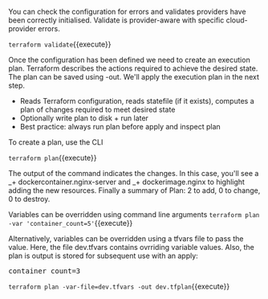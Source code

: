 
You can check the configuration for errors and validates providers have been correctly initialised. Validate is provider-aware with specific cloud-provider errors.

`terraform validate`{{execute}}


Once the configuration has been defined we need to create an execution plan. Terraform describes the actions required to achieve the desired state. The plan can be saved using -out. We'll apply the execution plan in the next step.

* Reads Terraform configuration, reads statefile (if it exists), computes a plan of changes required to meet desired state
* Optionally write plan to disk + run later
* Best practice: always run plan before apply and inspect plan 

To create a plan, use the CLI

`terraform plan`{{execute}}

The output of the command indicates the changes. In this case, you'll see a _+ dockercontainer.nginx-server and _+ dockerimage.nginx to highlight adding the new resources. Finally a summary of Plan: 2 to add, 0 to change, 0 to destroy.

Variables can be overridden using command line arguments
`terraform plan -var 'container_count=5'`{{execute}}

Alternatively, variables can be overridden using a tfvars file to pass the value.  Here, the file dev.tfvars contains ovrriding variable values. Also, the plan is output is stored for subsequent use with an apply:

<pre class="file" data-filename="dev.tfvars" data-target="replace">container_count=3
</pre>

`terraform plan -var-file=dev.tfvars -out dev.tfplan`{{execute}}